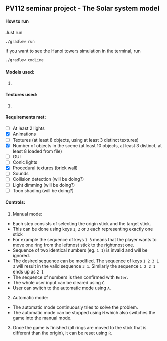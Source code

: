 ## PV112 seminar project - The Solar system model


#### How to run

Just run 
```bash
./gradlew run
```

If you want to see the Hanoi towers simulation in the terminal, run
```bash
./gradlew cmdLine
```

#### Models used:

1. 


#### Textures used:

1. 

#### Requirements met:

- [ ] At least 2 lights
- [x] Animations
- [ ] Textures (at least 8 objects, using at least 3 distinct textures)
- [x] Number of objects in the scene (at least 10 objects, at least 3 distinct, at least 8 loaded from file)
- [ ] GUI 
- [ ] Conic lights
- [x] Procedural textures (brick wall)
- [ ] Sounds
- [ ] Collision detection (will be doing?)
- [ ] Light dimming (will be doing?)
- [ ] Toon shading (will be doing?)

#### Controls:

1. Manual mode:
  - Each step consists of selecting the origin stick and the target stick.
  - This can be done using keys `1`, `2` or `3` each representing exactly one stick
  - For example the sequence of keys `1 3` means that the player wants to move one ring from the leftmost stick to the rightmost one.
  - Sequence of two identical numbers (eg. `1 1`) is invalid and will be ignored.
  - The desired sequence can be modified. The sequence of keys `1 2 3 1 3` will result in the valid sequence `3 1`. Similarly the sequence `1 2 2 1` ends up as `2 1`
  - The sequence of numbers is then confirmed with `Enter`.
  - The whole user input can be cleared using `C`.
  - User can switch to the automatic mode using `A`.

2. Automatic mode:
  - The automatic mode continuously tries to solve the problem.
  - The automatic mode can be stopped using `M` which also switches the game into the manual mode. 
  
3. Once the game is finished (all rings are moved to the stick that is different than the origin), it can be reset using `R`.